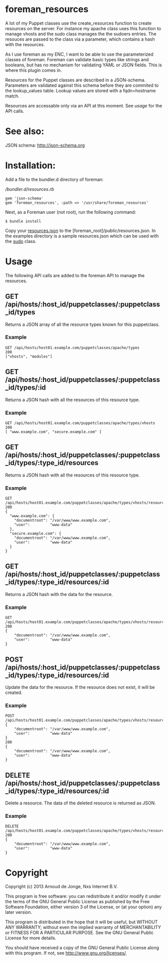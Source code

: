 # foreman_resources

A lot of my Puppet classes use the create\_resources function to create
resources on the server. For instance my apache class uses this function
to manage vhosts and the sudo class manages the the sudoers entries. The
resouces are passed to the class via a parameter, which contains a hash
with the resources.

As I use foreman as my ENC, I want to be able to use the parameterized
classes of foreman. Foreman can validate basic types like strings and
booleans, but has no mechanism for validating YAML or JSON fields.
This is where this plugin comes in.

Resources for the Puppet classes are described in a JSON-schema. Parameters
are validated against this schema before they are commited to the
lookup\_values table. Lookup values are stored with a fqdn=hostname match.

Resources are accessable only via an API at this moment. See *usage* for
the API calls.

# See also:

JSON schema: <http://json-schema.org>

# Installation:

Add a file to the bundler.d directory of foreman:

*/bundler.d/resources.rb*

    gem 'json-schema'
    gem 'foreman_resources', :path => '/usr/share/foreman_resources'

Next, as a Foreman user (not root), run the following command:

    $ bundle install

Copy your [resources.json](examples/resources.json) to the
[foreman\_root]/public/resources.json. In the examples directory is
a sample resources.json which can be used with the
[sudo](https://github.com/arnoudj/puppet-sudo) class.

# Usage

The following API calls are added to the foreman API to manage the
resources.

## GET /api/hosts/:host\_id/puppetclasses/:puppetclass\_id/types

Returns a JSON array of all the resource types known for this puppetclass.

### Example

    GET /api/hosts/host01.example.com/puppetclasses/apache/types
    200
    ["vhosts", "modules"]

## GET /api/hosts/:host\_id/puppetclasses/:puppetclass\_id/types/:id

Returns a JSON hash with all the resources of this resource type.

### Example

    GET /api/hosts/host01.example.com/puppetclasses/apache/types/vhosts
    200
    [ "www.example.com", "secure.example.com" ]

## GET /api/hosts/:host\_id/puppetclasses/:puppetclass\_id/types/:type\_id/resources

Returns a JSON hash with all the resources of this resource type.

### Example

    GET /api/hosts/host01.example.com/puppetclasses/apache/types/vhosts/resources
    200
    {
      "www.example.com": {
        "documentroot": "/var/www/www.example.com",
        "user":         "www-data"
      },
      "secure.example.com": {
        "documentroot": "/var/www/www.example.com",
        "user":         "www-data"
      }
    }

## GET /api/hosts/:host\_id/puppetclasses/:puppetclass\_id/types/:type\_id/resources/:id

Returns a JSON hash with the data for the resource.

### Example

    GET /api/hosts/host01.example.com/puppetclasses/apache/types/vhosts/resources/www.example.com
    200
    {
        "documentroot": "/var/www/www.example.com",
        "user":         "www-data"
    }

## POST /api/hosts/:host\_id/puppetclasses/:puppetclass\_id/types/:type\_id/resources/:id

Update the data for the resource. If the resource does not exist, it will be created.

### Example

    POST /api/hosts/host01.example.com/puppetclasses/apache/types/vhosts/resources/www.example.com
    {
        "documentroot": "/var/www/www.example.com",
        "user":         "www-data"
    }
    200
    {
        "documentroot": "/var/www/www.example.com",
        "user":         "www-data"
    }

## DELETE /api/hosts/:host\_id/puppetclasses/:puppetclass\_id/types/:type\_id/resources/:id

Delete a resource. The data of the deleted resource is returned as JSON.

### Example

    DELETE /api/hosts/host01.example.com/puppetclasses/apache/types/vhosts/resources/www.example.com
    200
    {
        "documentroot": "/var/www/www.example.com",
        "user":         "www-data"
    }

# Copyright

Copyright (c) 2013 Arnoud de Jonge, Nxs Internet B.V.

This program is free software: you can redistribute it and/or modify
it under the terms of the GNU General Public License as published by
the Free Software Foundation, either version 3 of the License, or
(at your option) any later version.

This program is distributed in the hope that it will be useful,
but WITHOUT ANY WARRANTY; without even the implied warranty of
MERCHANTABILITY or FITNESS FOR A PARTICULAR PURPOSE.  See the
GNU General Public License for more details.

You should have received a copy of the GNU General Public License
along with this program.  If not, see <http://www.gnu.org/licenses/>.

